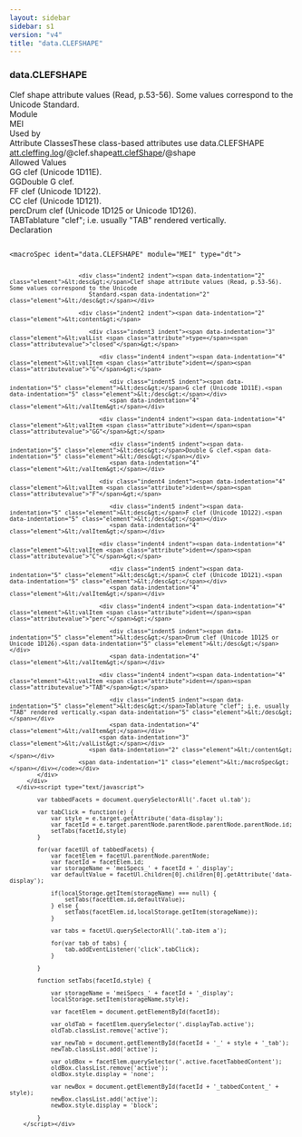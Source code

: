 ```yaml
---
layout: sidebar
sidebar: s1
version: "v4"
title: "data.CLEFSHAPE"
---
```

<div class="specPage">
   <div class="datatypeSpec">
      <h3 id="data.CLEFSHAPE">data.CLEFSHAPE</h3>
      <div class="specs">
         <div class="desc">Clef shape attribute values (Read, p.53-56). Some values correspond to the Unicode
            Standard.
         </div>
         <div class="facet module">
            <div class="label">Module</div>
            <div class="statement text">MEI</div>
         </div>
         <div class="facet usedBy" id="usedBy">
            <div class="label">Used by</div>
            <div class="statement list">
               <div class="classBox dtBox" title="Attribute Classes">
                  <div class="classHeading"><label class="classLabel">Attribute Classes</label><span class="classDesc">These class-based attributes use data.CLEFSHAPE</span></div>
                  <div class="classContent"><span class="ident attclass" data-ident="att.cleffing.log" data-module="MEI.shared"><a class="classLink" title="Used by staffDef and scoreDef to provide default values for attributes in the logical domain related to clefs." href="{{ site.baseurl }}/{{ page.version }}/attribute-classes/att.cleffing.log.html">att.cleffing.log</a>/<span title="Encodes a value for the clef symbol.">@clef.shape</span></span><span class="ident attclass" data-ident="att.clefShape" data-module="MEI.shared"><a class="classLink" title="Attributes that record the shape of a clef." href="{{ site.baseurl }}/{{ page.version }}/attribute-classes/att.clefshape.html">att.clefShape</a>/<span title="Describes a clef's shape.">@shape</span></span></div>
               </div>
            </div>
         </div>
         <div class="facet allowedValues" id="allowedValues">
            <div class="label">Allowed Values</div>
            <div class="statement list">
               <div class="dataValueBox" id="G"><span class="dataValue ident">G</span><span class="dataValue desc">G clef (Unicode 1D11E).</span></div>
               <div class="dataValueBox" id="GG"><span class="dataValue ident">GG</span><span class="dataValue desc">Double G clef.</span></div>
               <div class="dataValueBox" id="F"><span class="dataValue ident">F</span><span class="dataValue desc">F clef (Unicode 1D122).</span></div>
               <div class="dataValueBox" id="C"><span class="dataValue ident">C</span><span class="dataValue desc">C clef (Unicode 1D121).</span></div>
               <div class="dataValueBox" id="perc"><span class="dataValue ident">perc</span><span class="dataValue desc">Drum clef (Unicode 1D125 or Unicode 1D126).</span></div>
               <div class="dataValueBox" id="TAB"><span class="dataValue ident">TAB</span><span class="dataValue desc">Tablature "clef"; i.e. usually "TAB" rendered vertically.</span></div>
            </div>
         </div>
         <div class="facet declaration">
            <div class="label">Declaration</div>
            <div class="statement declaration">
               <div class="code" xml:space="preserve" data-lang="ODD"><code>
                     <div class="indent1 indent"><span data-indentation="1" class="element">&lt;macroSpec <span class="attribute">ident=</span><span class="attributevalue">"data.CLEFSHAPE"</span> <span class="attribute">module=</span><span class="attributevalue">"MEI"</span> <span class="attribute">type=</span><span class="attributevalue">"dt"</span>&gt;</span>
                        
                        <div class="indent2 indent"><span data-indentation="2" class="element">&lt;desc&gt;</span>Clef shape attribute values (Read, p.53-56). Some values correspond to the Unicode
                           Standard.<span data-indentation="2" class="element">&lt;/desc&gt;</span></div>
                        
                        <div class="indent2 indent"><span data-indentation="2" class="element">&lt;content&gt;</span>
                           
                           <div class="indent3 indent"><span data-indentation="3" class="element">&lt;valList <span class="attribute">type=</span><span class="attributevalue">"closed"</span>&gt;</span>
                              
                              <div class="indent4 indent"><span data-indentation="4" class="element">&lt;valItem <span class="attribute">ident=</span><span class="attributevalue">"G"</span>&gt;</span>
                                 
                                 <div class="indent5 indent"><span data-indentation="5" class="element">&lt;desc&gt;</span>G clef (Unicode 1D11E).<span data-indentation="5" class="element">&lt;/desc&gt;</span></div>
                                 <span data-indentation="4" class="element">&lt;/valItem&gt;</span></div>
                              
                              <div class="indent4 indent"><span data-indentation="4" class="element">&lt;valItem <span class="attribute">ident=</span><span class="attributevalue">"GG"</span>&gt;</span>
                                 
                                 <div class="indent5 indent"><span data-indentation="5" class="element">&lt;desc&gt;</span>Double G clef.<span data-indentation="5" class="element">&lt;/desc&gt;</span></div>
                                 <span data-indentation="4" class="element">&lt;/valItem&gt;</span></div>
                              
                              <div class="indent4 indent"><span data-indentation="4" class="element">&lt;valItem <span class="attribute">ident=</span><span class="attributevalue">"F"</span>&gt;</span>
                                 
                                 <div class="indent5 indent"><span data-indentation="5" class="element">&lt;desc&gt;</span>F clef (Unicode 1D122).<span data-indentation="5" class="element">&lt;/desc&gt;</span></div>
                                 <span data-indentation="4" class="element">&lt;/valItem&gt;</span></div>
                              
                              <div class="indent4 indent"><span data-indentation="4" class="element">&lt;valItem <span class="attribute">ident=</span><span class="attributevalue">"C"</span>&gt;</span>
                                 
                                 <div class="indent5 indent"><span data-indentation="5" class="element">&lt;desc&gt;</span>C clef (Unicode 1D121).<span data-indentation="5" class="element">&lt;/desc&gt;</span></div>
                                 <span data-indentation="4" class="element">&lt;/valItem&gt;</span></div>
                              
                              <div class="indent4 indent"><span data-indentation="4" class="element">&lt;valItem <span class="attribute">ident=</span><span class="attributevalue">"perc"</span>&gt;</span>
                                 
                                 <div class="indent5 indent"><span data-indentation="5" class="element">&lt;desc&gt;</span>Drum clef (Unicode 1D125 or Unicode 1D126).<span data-indentation="5" class="element">&lt;/desc&gt;</span></div>
                                 <span data-indentation="4" class="element">&lt;/valItem&gt;</span></div>
                              
                              <div class="indent4 indent"><span data-indentation="4" class="element">&lt;valItem <span class="attribute">ident=</span><span class="attributevalue">"TAB"</span>&gt;</span>
                                 
                                 <div class="indent5 indent"><span data-indentation="5" class="element">&lt;desc&gt;</span>Tablature "clef"; i.e. usually "TAB" rendered vertically.<span data-indentation="5" class="element">&lt;/desc&gt;</span></div>
                                 <span data-indentation="4" class="element">&lt;/valItem&gt;</span></div>
                              <span data-indentation="3" class="element">&lt;/valList&gt;</span></div>
                           <span data-indentation="2" class="element">&lt;/content&gt;</span></div>
                        <span data-indentation="1" class="element">&lt;/macroSpec&gt;</span></div></code></div>
            </div>
         </div>
      </div><script type="text/javascript">
            
            var tabbedFacets = document.querySelectorAll('.facet ul.tab');
            
            var tabClick = function(e) {
                var style = e.target.getAttribute('data-display');
                var facetId = e.target.parentNode.parentNode.parentNode.parentNode.id;
                setTabs(facetId,style)
            }
            
            for(var facetUl of tabbedFacets) {
                var facetElem = facetUl.parentNode.parentNode;
                var facetId = facetElem.id;
                var storageName = 'meiSpecs_' + facetId + '_display';
                var defaultValue = facetUl.children[0].children[0].getAttribute('data-display');
                
                if(localStorage.getItem(storageName) === null) {
                    setTabs(facetElem.id,defaultValue);
                } else {
                    setTabs(facetElem.id,localStorage.getItem(storageName));
                }
                
                var tabs = facetUl.querySelectorAll('.tab-item a');
                
                for(var tab of tabs) {
                    tab.addEventListener('click',tabClick);
                }
                
            }
            
            function setTabs(facetId,style) {
                
                var storageName = 'meiSpecs_' + facetId + '_display';
                localStorage.setItem(storageName,style);
                
                var facetElem = document.getElementById(facetId);
                
                var oldTab = facetElem.querySelector('.displayTab.active');
                oldTab.classList.remove('active');
                
                var newTab = document.getElementById(facetId + '_' + style + '_tab');
                newTab.classList.add('active');
                
                var oldBox = facetElem.querySelector('.active.facetTabbedContent');
                oldBox.classList.remove('active');
                oldBox.style.display = 'none';
                
                var newBox = document.getElementById(facetId + '_tabbedContent_' + style);
                newBox.classList.add('active');
                newBox.style.display = 'block';
                
            }
        </script></div>
</div>